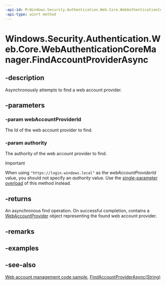 ```yaml
---
-api-id: M:Windows.Security.Authentication.Web.Core.WebAuthenticationCoreManager.FindAccountProviderAsync(System.String,System.String)
-api-type: winrt method
---
```


<!-- Method syntax
public Windows.Foundation.IAsyncOperation<Windows.Security.Credentials.WebAccountProvider> FindAccountProviderAsync(System.String webAccountProviderId, System.String authority)
-->

# Windows.Security.Authentication.Web.Core.WebAuthenticationCoreManager.FindAccountProviderAsync

## -description
Asynchronously attempts to find a web account provider.

## -parameters
### -param webAccountProviderId
The Id of the web account provider to find.

### -param authority
The authority of the web account provider to find.

> [!IMPORTANT]
> When using `"https://login.windows.local"` as the *webAccountProviderId* value, you should not specify an *authority* value. Use the [single-parameter overload](webauthenticationcoremanager_findaccountproviderasync_1831443503.md) of this method instead.

## -returns
An asynchronous find operation. On successful completion, contains a [WebAccountProvider](../windows.security.credentials/webaccountprovider.md) object representing the found web account provider.

## -remarks

## -examples

## -see-also
[Web account management code sample](https://github.com/Microsoft/Windows-universal-samples/tree/master/Samples/WebAccountManagement), [FindAccountProviderAsync(String)](webauthenticationcoremanager_findaccountproviderasync_1831443503.md)
